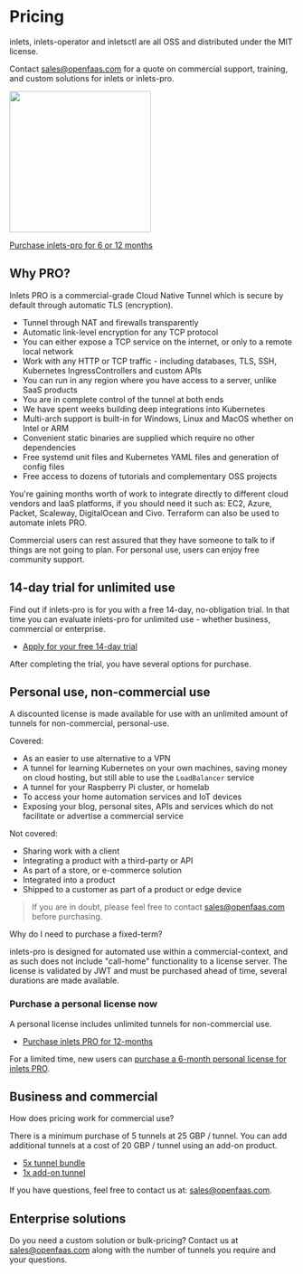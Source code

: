 # Pricing

inlets, inlets-operator and inletsctl are all OSS and distributed under the MIT license.

Contact [sales@openfaas.com](mailto:sales@openfaas.com) for a quote on commercial support, training, and custom solutions for inlets or inlets-pro.

<img src="../images/inlets-pro-purple.png" width="250px">

[Purchase inlets-pro for 6 or 12 months](https://store.openfaas.com/collections/software-licenses)

## Why PRO?

Inlets PRO is a commercial-grade Cloud Native Tunnel which is secure by default through automatic TLS (encryption).

* Tunnel through NAT and firewalls transparently
* Automatic link-level encryption for any TCP protocol
* You can either expose a TCP service on the internet, or only to a remote local network 
* Work with any HTTP or TCP traffic - including databases, TLS, SSH, Kubernetes IngressControllers and custom APIs
* You can run in any region where you have access to a server, unlike SaaS products
* You are in complete control of the tunnel at both ends
* We have spent weeks building deep integrations into Kubernetes
* Multi-arch support is built-in for Windows, Linux and MacOS whether on Intel or ARM
* Convenient static binaries are supplied which require no other dependencies
* Free systemd unit files and Kubernetes YAML files and generation of config files
* Free access to dozens of tutorials and complementary OSS projects

You're gaining months worth of work to integrate directly to different cloud vendors and IaaS platforms, if you should need it such as: EC2, Azure, Packet, Scaleway, DigitalOcean and Civo. Terraform can also be used to automate inlets PRO.

Commercial users can rest assured that they have someone to talk to if things are not going to plan. For personal use, users can enjoy free community support.

## 14-day trial for unlimited use

Find out if inlets-pro is for you with a free 14-day, no-obligation trial. In that time you can evaluate inlets-pro for unlimited use - whether business, commercial or enterprise.

* [Apply for your free 14-day trial](https://docs.google.com/forms/d/e/1FAIpQLScfNQr1o_Ctu_6vbMoTJ0xwZKZ3Hszu9C-8GJGWw1Fnebzz-g/viewform)

After completing the trial, you have several options for purchase.

## Personal use, non-commercial use

A discounted license is made available for use with an unlimited amount of tunnels for non-commercial, personal-use.

Covered:

* As an easier to use alternative to a VPN
* A tunnel for learning Kubernetes on your own machines, saving money on cloud hosting, but still able to use the `LoadBalancer` service
* A tunnel for your Raspberry Pi cluster, or homelab
* To access your home automation services and IoT devices
* Exposing your blog, personal sites, APIs and services which do not facilitate or advertise a commercial service

Not covered:

* Sharing work with a client
* Integrating a product with a third-party or API
* As part of a store, or e-commerce solution
* Integrated into a product
* Shipped to a customer as part of a product or edge device

> If you are in doubt, please feel free to contact [sales@openfaas.com](mailto:sales@openfaas.com) before purchasing.

Why do I need to purchase a fixed-term?

inlets-pro is designed for automated use within a commercial-context, and as such does not include "call-home" functionality to a license server. The license is validated by JWT and must be purchased ahead of time, several durations are made available.

### Purchase a personal license now

A personal license includes unlimited tunnels for non-commercial use.

* [Purchase inlets PRO for 12-months](https://store.openfaas.com/collections/software-licenses/products/inlets-pro-personal-license-12-mo)

For a limited time, new users can [purchase a 6-month personal license for inlets PRO](https://store.openfaas.com/collections/software-licenses/products/inlets-pro-personal-license-6-mo).

## Business and commercial

How does pricing work for commercial use?

There is a minimum purchase of 5 tunnels at 25 GBP / tunnel. You can add additional tunnels at a cost of 20 GBP / tunnel using an add-on product.

* [5x tunnel bundle](https://store.openfaas.com/collections/software-licenses/products/inlets-pro-commercial-subscription)
* [1x add-on tunnel](https://store.openfaas.com/collections/software-licenses/products/inlets-pro-commercial-subscription-top-up-tunnel)

If you have questions, feel free to contact us at: [sales@openfaas.com](mailto:sales@openfaas.com).

## Enterprise solutions

Do you need a custom solution or bulk-pricing? Contact us at [sales@openfaas.com](mailto:sales@openfaas.com) along with the number of tunnels you require and your questions.

